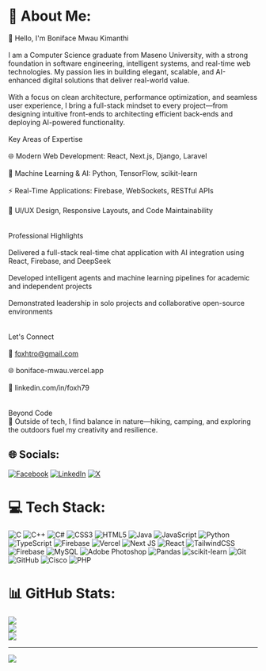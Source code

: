 # 💫 About Me:
👋 Hello, I'm Boniface Mwau Kimanthi<br><br>I am a Computer Science graduate from Maseno University, with a strong foundation in software engineering, intelligent systems, and real-time web technologies. My passion lies in building elegant, scalable, and AI-enhanced digital solutions that deliver real-world value.<br><br>With a focus on clean architecture, performance optimization, and seamless user experience, I bring a full-stack mindset to every project—from designing intuitive front-ends to architecting efficient back-ends and deploying AI-powered functionality.<br><br>Key Areas of Expertise<br><br>🌐 Modern Web Development: React, Next.js, Django, Laravel<br><br>🤖 Machine Learning & AI: Python, TensorFlow, scikit-learn<br><br>⚡ Real-Time Applications: Firebase, WebSockets, RESTful APIs<br><br>🎨 UI/UX Design, Responsive Layouts, and Code Maintainability<br><br><br>Professional Highlights<br><br>Delivered a full-stack real-time chat application with AI integration using React, Firebase, and DeepSeek<br><br>Developed intelligent agents and machine learning pipelines for academic and independent projects<br><br>Demonstrated leadership in solo projects and collaborative open-source environments<br><br><br>Let's Connect<br><br>📧 foxhtro@gmail.com<br><br>🌐 boniface-mwau.vercel.app<br><br>💼 linkedin.com/in/foxh79<br><br><br>Beyond Code<br>🌿 Outside of tech, I find balance in nature—hiking, camping, and exploring the outdoors fuel my creativity and resilience.


## 🌐 Socials:
[![Facebook](https://img.shields.io/badge/Facebook-%231877F2.svg?logo=Facebook&logoColor=white)](https://facebook.com/Foxh) [![LinkedIn](https://img.shields.io/badge/LinkedIn-%230077B5.svg?logo=linkedin&logoColor=white)](https://linkedin.com/in/foxh79) [![X](https://img.shields.io/badge/X-black.svg?logo=X&logoColor=white)](https://x.com/codewithFoxh) 

# 💻 Tech Stack:
![C](https://img.shields.io/badge/c-%2300599C.svg?style=for-the-badge&logo=c&logoColor=white) ![C++](https://img.shields.io/badge/c++-%2300599C.svg?style=for-the-badge&logo=c%2B%2B&logoColor=white) ![C#](https://img.shields.io/badge/c%23-%23239120.svg?style=for-the-badge&logo=csharp&logoColor=white) ![CSS3](https://img.shields.io/badge/css3-%231572B6.svg?style=for-the-badge&logo=css3&logoColor=white) ![HTML5](https://img.shields.io/badge/html5-%23E34F26.svg?style=for-the-badge&logo=html5&logoColor=white) ![Java](https://img.shields.io/badge/java-%23ED8B00.svg?style=for-the-badge&logo=openjdk&logoColor=white) ![JavaScript](https://img.shields.io/badge/javascript-%23323330.svg?style=for-the-badge&logo=javascript&logoColor=%23F7DF1E) ![Python](https://img.shields.io/badge/python-3670A0?style=for-the-badge&logo=python&logoColor=ffdd54) ![TypeScript](https://img.shields.io/badge/typescript-%23007ACC.svg?style=for-the-badge&logo=typescript&logoColor=white) ![Firebase](https://img.shields.io/badge/firebase-%23039BE5.svg?style=for-the-badge&logo=firebase) ![Vercel](https://img.shields.io/badge/vercel-%23000000.svg?style=for-the-badge&logo=vercel&logoColor=white) ![Next JS](https://img.shields.io/badge/Next-black?style=for-the-badge&logo=next.js&logoColor=white) ![React](https://img.shields.io/badge/react-%2320232a.svg?style=for-the-badge&logo=react&logoColor=%2361DAFB) ![TailwindCSS](https://img.shields.io/badge/tailwindcss-%2338B2AC.svg?style=for-the-badge&logo=tailwind-css&logoColor=white) ![Firebase](https://img.shields.io/badge/firebase-a08021?style=for-the-badge&logo=firebase&logoColor=ffcd34) ![MySQL](https://img.shields.io/badge/mysql-4479A1.svg?style=for-the-badge&logo=mysql&logoColor=white) ![Adobe Photoshop](https://img.shields.io/badge/adobe%20photoshop-%2331A8FF.svg?style=for-the-badge&logo=adobe%20photoshop&logoColor=white) ![Pandas](https://img.shields.io/badge/pandas-%23150458.svg?style=for-the-badge&logo=pandas&logoColor=white) ![scikit-learn](https://img.shields.io/badge/scikit--learn-%23F7931E.svg?style=for-the-badge&logo=scikit-learn&logoColor=white) ![Git](https://img.shields.io/badge/git-%23F05033.svg?style=for-the-badge&logo=git&logoColor=white) ![GitHub](https://img.shields.io/badge/github-%23121011.svg?style=for-the-badge&logo=github&logoColor=white) ![Cisco](https://img.shields.io/badge/cisco-%23049fd9.svg?style=for-the-badge&logo=cisco&logoColor=black) ![PHP](https://img.shields.io/badge/php-%23777BB4.svg?style=for-the-badge&logo=php&logoColor=white)
# 📊 GitHub Stats:
![](https://github-readme-stats.vercel.app/api?username=foxh79&theme=dark&hide_border=false&include_all_commits=false&count_private=false)<br/>
![](https://nirzak-streak-stats.vercel.app/?user=foxh79&theme=dark&hide_border=false)<br/>
![](https://github-readme-stats.vercel.app/api/top-langs/?username=foxh79&theme=dark&hide_border=false&include_all_commits=false&count_private=false&layout=compact)

---
[![](https://visitcount.itsvg.in/api?id=foxh79&icon=0&color=0)](https://visitcount.itsvg.in)

<!-- Proudly created with GPRM ( https://gprm.itsvg.in ) -->
